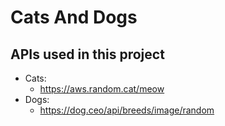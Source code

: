 # Cats And Dogs

## APIs used in this project
- Cats:
    - https://aws.random.cat/meow
- Dogs:
    - https://dog.ceo/api/breeds/image/random
    
